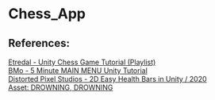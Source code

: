 # Chess_App

## References: </br>
[Etredal - Unity Chess Game Tutorial (Playlist)](https://www.youtube.com/playlist?list=PLXV-vjyZiT4b7WGjgiqMy422AVyMaigl1) </br>
[BMo - 5 Minute MAIN MENU Unity Tutorial](https://www.youtube.com/watch?v=-GWjA6dixV4) </br>
[Distorted Pixel Studios - 2D Easy Health Bars in Unity / 2020](https://www.youtube.com/watch?v=v1UGTTeQzbo&ab_channel=DistortedPixelStudios) </br>
[Asset: DROWNING, DROWNING](https://nomnomnami.itch.io/drowning-drowning)
